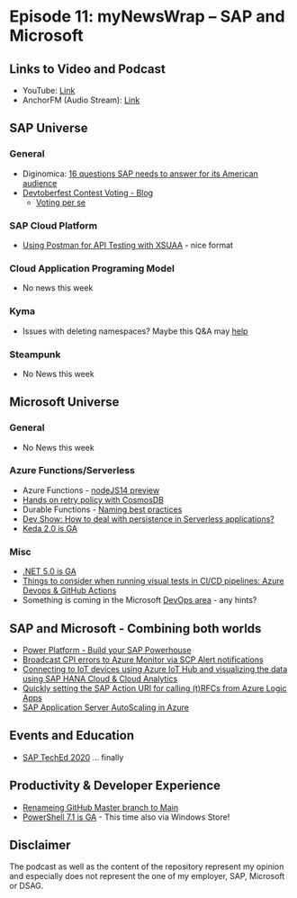 # Episode 11: myNewsWrap – SAP and Microsoft 

## Links to Video and Podcast
* YouTube: [Link](https://youtu.be/-XVW_fNE-7M) 
* AnchorFM (Audio Stream): [Link](https://anchor.fm/christian-lechner/episodes/myNewsWrap--SAP-and-Microsoft-Episode-11-eme8j8) 

## SAP Universe

### General
* Diginomica: [16 questions SAP needs to answer for its American audience](https://diginomica.com/16-questions-sap-needs-answer-its-american-audience)
* [Devtoberfest Contest Voting - Blog](https://blogs.sap.com/2020/11/09/devtoberfest-contest-voting/)
    * [Voting per se](https://answers.sap.com/questions/13184551/devtoberfest-2020-contest-voting.html)

### SAP Cloud Platform
* [Using Postman for API Testing with XSUAA](https://youtu.be/FqVekMHviTc) - nice format

### Cloud Application Programing Model
* No news this week

### Kyma
* Issues with deleting namespaces? Maybe this Q&A may [help](https://answers.sap.com/questions/12957396/i-deleted-a-kyma-namespace-and-it-is-struck-in-sta.html)

### Steampunk
* No News this week


## Microsoft Universe

### General
* No News this week

### Azure Functions/Serverless
* Azure Functions - [nodeJS14 preview](https://github.com/Azure/azure-functions-nodejs-worker/wiki/Azure-Functions-Node.js-14-preview)
* [Hands on retry policy with CosmosDB](https://dev.to/shibayan/a-quick-review-of-the-azure-functions-new-feature-retry-policy-p56)
* Durable Functions - [Naming best practices](https://dev.to/azure/best-practice-when-naming-durable-functions-in-c-2i0o)
* [Dev Show: How to deal with persistence in Serverless applications?](https://youtu.be/EF5a3oSJU1s)
* [Keda 2.0 is GA](https://keda.sh/blog/keda-2.0-release/)

### Misc
* [.NET 5.0 is GA](https://devblogs.microsoft.com/dotnet/announcing-net-5-0/)
* [Things to consider when running visual tests in CI/CD pipelines: Azure Devops & GitHub Actions](https://devblogs.microsoft.com/devops/things-to-consider-when-running-visual-tests-in-ci-cd-pipelines-azure-devops-github-actions-part-2/)
* Something is coming in the Microsoft [DevOps area](https://twitter.com/AbelSquidHead/status/1325846080609685504) - any hints? 

## SAP and Microsoft - Combining both worlds
* [Power Platform - Build your SAP Powerhouse](https://carstengroth.wordpress.com/2020/10/15/power-platform-build-your-sap-powerhouse/)
* [Broadcast CPI errors to Azure Monitor via SCP Alert notifications](https://blogs.sap.com/2020/11/11/broadcast-cpi-errors-to-azure-monitor-via-scp-alert-notifications/)
* [Connecting to IoT devices using Azure IoT Hub and visualizing the data using SAP HANA Cloud & Cloud Analytics](https://blogs.sap.com/2020/11/01/connecting-to-iot-devices-using-azure-iot-hub-and-visualizing-the-data-using-sap-hana-cloud-cloud-analytics/)
* [Quickly setting the SAP Action URI for calling (t)RFCs from Azure Logic Apps](https://www.linkedin.com/pulse/quickly-setting-sap-action-uri-calling-trfcs-from-azure-david-burg/)
* [SAP Application Server AutoScaling in Azure](https://techcommunity.microsoft.com/t5/running-sap-applications-on-the/sap-application-server-autoscaling-in-azure/ba-p/1845306)

## Events and Education
* [SAP TechEd 2020](https://events.sapteched.com/pages/sap/sapteched2020/index) ... finally 

## Productivity & Developer Experience
* [Renameing GitHub Master branch to Main](https://azurefabric.com/renaming-my-github-master-branch-to-main-the-it-pro-guide/)
* [PowerShell 7.1 is GA](https://devblogs.microsoft.com/powershell/announcing-powershell-7-1/) - This time also via Windows Store!

## Disclaimer
The podcast as well as the content of the repository represent my opinion and especially does not represent the one of my employer, SAP, Microsoft or DSAG. 